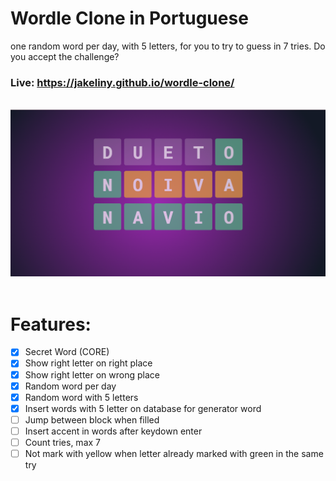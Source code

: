 # Wordle Clone in Portuguese
one random word per day, with 5 letters, for you to try to guess in 7 tries. Do you accept the challenge?

### Live: https://jakeliny.github.io/wordle-clone/

<br>
<img src="./.github/preview.png">
<br>
<br>

# Features:
- [x] Secret Word (CORE)
- [x] Show right letter on right place
- [x] Show right letter on wrong place
- [X] Random word per day
- [X] Random word with 5 letters
- [X] Insert words with 5 letter on database for generator word
- [ ] Jump between block when filled
- [ ] Insert accent in words after keydown enter
- [ ] Count tries, max 7
- [ ] Not mark with yellow when letter already marked with green in the same try